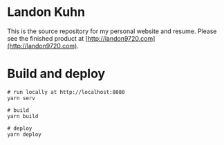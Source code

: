 # Landon Kuhn

This is the source repository for my personal website and resume. Please see the finished product at [http://landon9720.com](http://landon9720.com).

# Build and deploy

```
# run locally at http://localhost:8080
yarn serv

# build
yarn build

# deploy
yarn deploy
```
